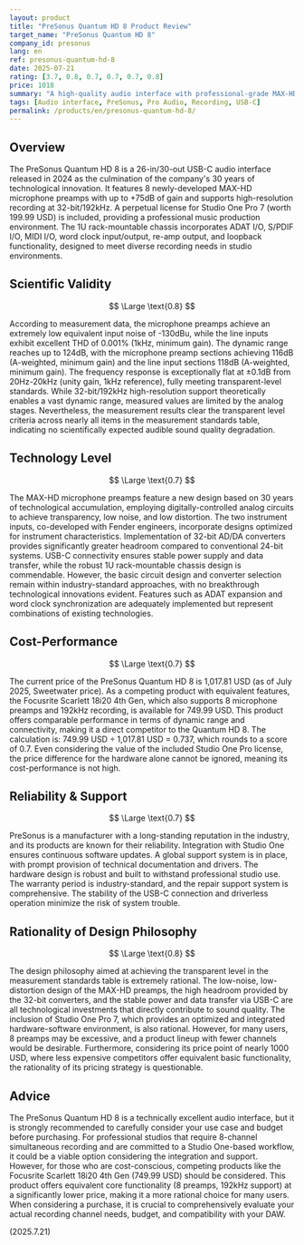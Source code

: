 ```yaml
---
layout: product
title: "PreSonus Quantum HD 8 Product Review"
target_name: "PreSonus Quantum HD 8"
company_id: presonus
lang: en
ref: presonus-quantum-hd-8
date: 2025-07-21
rating: [3.7, 0.8, 0.7, 0.7, 0.7, 0.8]
price: 1018
summary: "A high-quality audio interface with professional-grade MAX-HD preamps and high dynamic range, but the price gap with similarly performing competitors is a concern."
tags: [Audio interface, PreSonus, Pro Audio, Recording, USB-C]
permalink: /products/en/presonus-quantum-hd-8/
---
```

## Overview

The PreSonus Quantum HD 8 is a 26-in/30-out USB-C audio interface released in 2024 as the culmination of the company's 30 years of technological innovation. It features 8 newly-developed MAX-HD microphone preamps with up to +75dB of gain and supports high-resolution recording at 32-bit/192kHz. A perpetual license for Studio One Pro 7 (worth 199.99 USD) is included, providing a professional music production environment. The 1U rack-mountable chassis incorporates ADAT I/O, S/PDIF I/O, MIDI I/O, word clock input/output, re-amp output, and loopback functionality, designed to meet diverse recording needs in studio environments.

## Scientific Validity

$$ \Large \text{0.8} $$

According to measurement data, the microphone preamps achieve an extremely low equivalent input noise of -130dBu, while the line inputs exhibit excellent THD of 0.001% (1kHz, minimum gain). The dynamic range reaches up to 124dB, with the microphone preamp sections achieving 116dB (A-weighted, minimum gain) and the line input sections 118dB (A-weighted, minimum gain). The frequency response is exceptionally flat at ±0.1dB from 20Hz-20kHz (unity gain, 1kHz reference), fully meeting transparent-level standards. While 32-bit/192kHz high-resolution support theoretically enables a vast dynamic range, measured values are limited by the analog stages. Nevertheless, the measurement results clear the transparent level criteria across nearly all items in the measurement standards table, indicating no scientifically expected audible sound quality degradation.

## Technology Level

$$ \Large \text{0.7} $$

The MAX-HD microphone preamps feature a new design based on 30 years of technological accumulation, employing digitally-controlled analog circuits to achieve transparency, low noise, and low distortion. The two instrument inputs, co-developed with Fender engineers, incorporate designs optimized for instrument characteristics. Implementation of 32-bit AD/DA converters provides significantly greater headroom compared to conventional 24-bit systems. USB-C connectivity ensures stable power supply and data transfer, while the robust 1U rack-mountable chassis design is commendable. However, the basic circuit design and converter selection remain within industry-standard approaches, with no breakthrough technological innovations evident. Features such as ADAT expansion and word clock synchronization are adequately implemented but represent combinations of existing technologies.

## Cost-Performance

$$ \Large \text{0.7} $$

The current price of the PreSonus Quantum HD 8 is 1,017.81 USD (as of July 2025, Sweetwater price). As a competing product with equivalent features, the Focusrite Scarlett 18i20 4th Gen, which also supports 8 microphone preamps and 192kHz recording, is available for 749.99 USD. This product offers comparable performance in terms of dynamic range and connectivity, making it a direct competitor to the Quantum HD 8. The calculation is: 749.99 USD ÷ 1,017.81 USD = 0.737, which rounds to a score of 0.7. Even considering the value of the included Studio One Pro license, the price difference for the hardware alone cannot be ignored, meaning its cost-performance is not high.

## Reliability & Support

$$ \Large \text{0.7} $$

PreSonus is a manufacturer with a long-standing reputation in the industry, and its products are known for their reliability. Integration with Studio One ensures continuous software updates. A global support system is in place, with prompt provision of technical documentation and drivers. The hardware design is robust and built to withstand professional studio use. The warranty period is industry-standard, and the repair support system is comprehensive. The stability of the USB-C connection and driverless operation minimize the risk of system trouble.

## Rationality of Design Philosophy

$$ \Large \text{0.8} $$

The design philosophy aimed at achieving the transparent level in the measurement standards table is extremely rational. The low-noise, low-distortion design of the MAX-HD preamps, the high headroom provided by the 32-bit converters, and the stable power and data transfer via USB-C are all technological investments that directly contribute to sound quality. The inclusion of Studio One Pro 7, which provides an optimized and integrated hardware-software environment, is also rational. However, for many users, 8 preamps may be excessive, and a product lineup with fewer channels would be desirable. Furthermore, considering its price point of nearly 1000 USD, where less expensive competitors offer equivalent basic functionality, the rationality of its pricing strategy is questionable.

## Advice

The PreSonus Quantum HD 8 is a technically excellent audio interface, but it is strongly recommended to carefully consider your use case and budget before purchasing. For professional studios that require 8-channel simultaneous recording and are committed to a Studio One-based workflow, it could be a viable option considering the integration and support. However, for those who are cost-conscious, competing products like the Focusrite Scarlett 18i20 4th Gen (749.99 USD) should be considered. This product offers equivalent core functionality (8 preamps, 192kHz support) at a significantly lower price, making it a more rational choice for many users. When considering a purchase, it is crucial to comprehensively evaluate your actual recording channel needs, budget, and compatibility with your DAW.

(2025.7.21)
